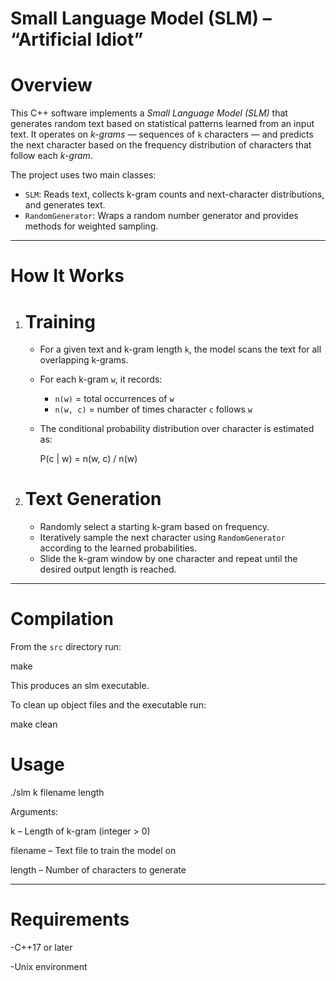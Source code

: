 # Small Language Model (SLM) – “Artificial Idiot”

# Overview
This C++ software implements a *Small Language Model (SLM)* that generates random text based on statistical patterns learned from an input text. It operates on *k-grams* — sequences of `k` characters — and predicts the next character based on the frequency distribution of characters that follow each *k-gram*.  

The project uses two main classes:
- `SLM`: Reads text, collects k-gram counts and next-character distributions, and generates text.
- `RandomGenerator`: Wraps a random number generator and provides methods for weighted sampling.

---------------------------------------------------------------------------------------------------------------------

# How It Works

1. # Training
   - For a given text and k-gram length `k`, the model scans the text for all overlapping k-grams.
   - For each k-gram `w`, it records:
     - `n(w)` = total occurrences of `w`
     - `n(w, c)` = number of times character `c` follows `w`
   - The conditional probability distribution over character is estimated as:

     P(c | w) = n(w, c) / n(w)

2. # Text Generation
   - Randomly select a starting k-gram based on frequency.
   - Iteratively sample the next character using `RandomGenerator` according to the learned probabilities.
   - Slide the k-gram window by one character and repeat until the desired output length is reached.

---------------------------------------------------------------------------------------------------------------------

# Compilation

From the `src` directory run:

make

This produces an slm executable. 

To clean up object files and the executable run:

make clean

# Usage

./slm k filename length

Arguments:

k – Length of k-gram (integer > 0)

filename – Text file to train the model on

length – Number of characters to generate 

---------------------------------------------------------------------------------------------------------------------

# Requirements

-C++17 or later

-Unix environment